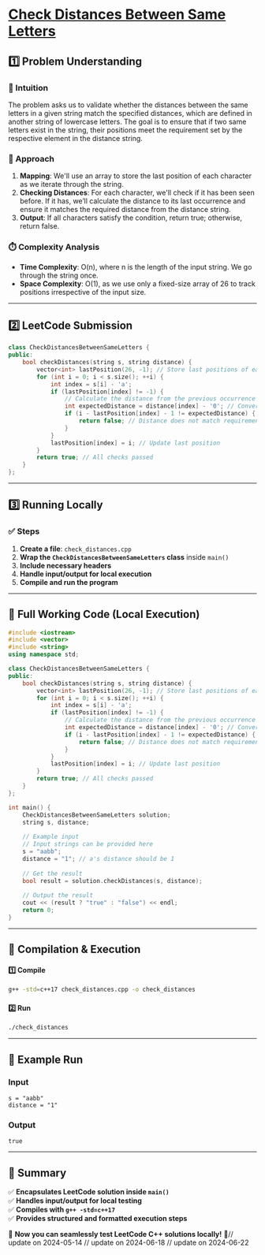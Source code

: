 # **[Check Distances Between Same Letters](https://leetcode.com/problems/check-distances-between-same-letters/description/)**  

## **1️⃣ Problem Understanding**  
### **📌 Intuition**  
The problem asks us to validate whether the distances between the same letters in a given string match the specified distances, which are defined in another string of lowercase letters. The goal is to ensure that if two same letters exist in the string, their positions meet the requirement set by the respective element in the distance string.

### **🚀 Approach**  
1. **Mapping**: We'll use an array to store the last position of each character as we iterate through the string.
2. **Checking Distances**: For each character, we'll check if it has been seen before. If it has, we’ll calculate the distance to its last occurrence and ensure it matches the required distance from the distance string.
3. **Output**: If all characters satisfy the condition, return true; otherwise, return false.

### **⏱️ Complexity Analysis**  
- **Time Complexity**: O(n), where n is the length of the input string. We go through the string once.
- **Space Complexity**: O(1), as we use only a fixed-size array of 26 to track positions irrespective of the input size.

---  

## **2️⃣ LeetCode Submission**  
```cpp
class CheckDistancesBetweenSameLetters {
public:
    bool checkDistances(string s, string distance) {
        vector<int> lastPosition(26, -1); // Store last positions of each character
        for (int i = 0; i < s.size(); ++i) {
            int index = s[i] - 'a';
            if (lastPosition[index] != -1) {
                // Calculate the distance from the previous occurrence
                int expectedDistance = distance[index] - '0'; // Convert char to int
                if (i - lastPosition[index] - 1 != expectedDistance) {
                    return false; // Distance does not match requirement
                }
            }
            lastPosition[index] = i; // Update last position
        }
        return true; // All checks passed
    }
};
```  

---  

## **3️⃣ Running Locally**  
### **✅ Steps**  
1. **Create a file**: `check_distances.cpp`  
2. **Wrap the `CheckDistancesBetweenSameLetters` class** inside `main()`  
3. **Include necessary headers**  
4. **Handle input/output for local execution**  
5. **Compile and run the program**  

---  

## **📝 Full Working Code (Local Execution)**  
```cpp
#include <iostream>
#include <vector>
#include <string>
using namespace std;

class CheckDistancesBetweenSameLetters {
public:
    bool checkDistances(string s, string distance) {
        vector<int> lastPosition(26, -1); // Store last positions of each character
        for (int i = 0; i < s.size(); ++i) {
            int index = s[i] - 'a';
            if (lastPosition[index] != -1) {
                // Calculate the distance from the previous occurrence
                int expectedDistance = distance[index] - '0'; // Convert char to int
                if (i - lastPosition[index] - 1 != expectedDistance) {
                    return false; // Distance does not match requirement
                }
            }
            lastPosition[index] = i; // Update last position
        }
        return true; // All checks passed
    }
};

int main() {
    CheckDistancesBetweenSameLetters solution;
    string s, distance;
    
    // Example input
    // Input strings can be provided here
    s = "aabb";
    distance = "1"; // a's distance should be 1
    
    // Get the result
    bool result = solution.checkDistances(s, distance);
    
    // Output the result
    cout << (result ? "true" : "false") << endl;
    return 0;
}
```  

---  

## **🔧 Compilation & Execution**  
#### **1️⃣ Compile**  
```bash
g++ -std=c++17 check_distances.cpp -o check_distances
```  

#### **2️⃣ Run**  
```bash
./check_distances
```  

---  

## **🎯 Example Run**  
### **Input**  
```
s = "aabb"
distance = "1"
```  
### **Output**  
```
true
```  

---  

## **📌 Summary**  
✅ **Encapsulates LeetCode solution inside `main()`**  
✅ **Handles input/output for local testing**  
✅ **Compiles with `g++ -std=c++17`**  
✅ **Provides structured and formatted execution steps**  

🚀 **Now you can seamlessly test LeetCode C++ solutions locally!** 🚀// update on 2024-05-14
// update on 2024-06-18
// update on 2024-06-22
